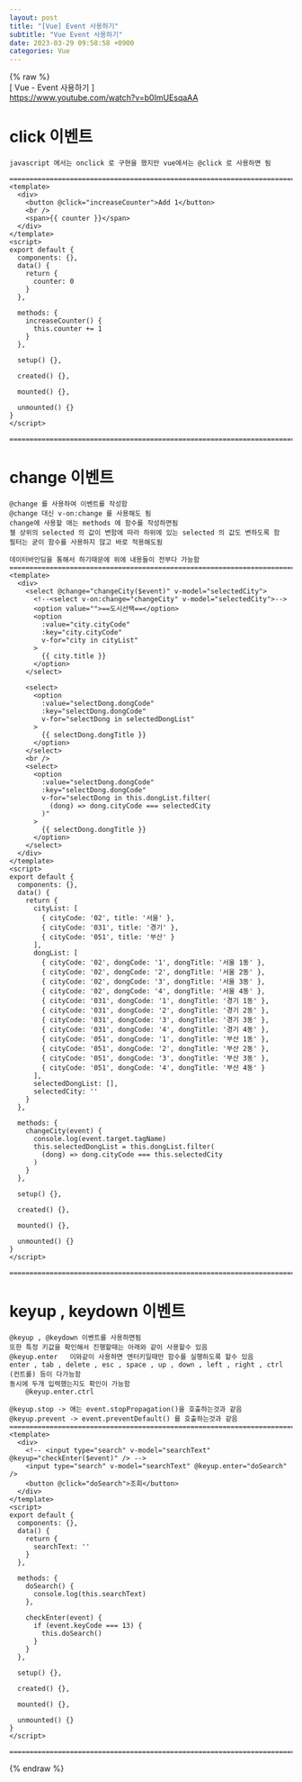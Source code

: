 ```yaml
---  
layout: post  
title: "[Vue] Event 사용하기"  
subtitle: "Vue Event 사용하기"  
date: 2023-03-29 09:58:58 +0900  
categories: Vue  
---  
```

{% raw %}  
[ Vue - Event 사용하기 ]  
	https://www.youtube.com/watch?v=b0ImUEsqaAA  
  
# click 이벤트  
  
	javascript 에서는 onclick 로 구현을 했지만 vue에서는 @click 로 사용하면 됨  
  
	=================================================================================================================  
	<template>  
	  <div>  
		<button @click="increaseCounter">Add 1</button>  
		<br />  
		<span>{{ counter }}</span>  
	  </div>  
	</template>  
	<script>  
	export default {  
	  components: {},  
	  data() {  
		return {  
		  counter: 0  
		}  
	  },  
  
	  methods: {  
		increaseCounter() {  
		  this.counter += 1  
		}  
	  },  
  
	  setup() {},  
  
	  created() {},  
  
	  mounted() {},  
  
	  unmounted() {}  
	}  
	</script>  
  
	=================================================================================================================  
  
# change 이벤트  
	@change 를 사용하여 이벤트를 작성함  
	@change 대신 v-on:change 를 사용해도 됨  
	change에 사용할 애는 methods 에 함수를 작성하면됨  
	젤 상위의 selected 의 값이 변함에 따라 하위에 있는 selected 의 값도 변하도록 함  
	필터는 굳이 함수를 사용하지 않고 바로 적용해도됨  
  
	데이터바인딩을 통해서 하기때문에 위에 내용들이 전부다 가능함  
	=================================================================================================================  
	<template>  
	  <div>  
		<select @change="changeCity($event)" v-model="selectedCity">  
		  <!--<select v-on:change="changeCity" v-model="selectedCity">-->  
		  <option value="">==도시선택==</option>  
		  <option  
			:value="city.cityCode"  
			:key="city.cityCode"  
			v-for="city in cityList"  
		  >  
			{{ city.title }}  
		  </option>  
		</select>  
  
		<select>  
		  <option  
			:value="selectDong.dongCode"  
			:key="selectDong.dongCode"  
			v-for="selectDong in selectedDongList"  
		  >  
			{{ selectDong.dongTitle }}  
		  </option>  
		</select>  
		<br />  
		<select>  
		  <option  
			:value="selectDong.dongCode"  
			:key="selectDong.dongCode"  
			v-for="selectDong in this.dongList.filter(  
			  (dong) => dong.cityCode === selectedCity  
			)"  
		  >  
			{{ selectDong.dongTitle }}  
		  </option>  
		</select>  
	  </div>  
	</template>  
	<script>  
	export default {  
	  components: {},  
	  data() {  
		return {  
		  cityList: [  
			{ cityCode: '02', title: '서울' },  
			{ cityCode: '031', title: '경기' },  
			{ cityCode: '051', title: '부산' }  
		  ],  
		  dongList: [  
			{ cityCode: '02', dongCode: '1', dongTitle: '서울 1동' },  
			{ cityCode: '02', dongCode: '2', dongTitle: '서울 2동' },  
			{ cityCode: '02', dongCode: '3', dongTitle: '서울 3동' },  
			{ cityCode: '02', dongCode: '4', dongTitle: '서울 4동' },  
			{ cityCode: '031', dongCode: '1', dongTitle: '경기 1동' },  
			{ cityCode: '031', dongCode: '2', dongTitle: '경기 2동' },  
			{ cityCode: '031', dongCode: '3', dongTitle: '경기 3동' },  
			{ cityCode: '031', dongCode: '4', dongTitle: '경기 4동' },  
			{ cityCode: '051', dongCode: '1', dongTitle: '부산 1동' },  
			{ cityCode: '051', dongCode: '2', dongTitle: '부산 2동' },  
			{ cityCode: '051', dongCode: '3', dongTitle: '부산 3동' },  
			{ cityCode: '051', dongCode: '4', dongTitle: '부산 4동' }  
		  ],  
		  selectedDongList: [],  
		  selectedCity: ''  
		}  
	  },  
  
	  methods: {  
		changeCity(event) {  
		  console.log(event.target.tagName)  
		  this.selectedDongList = this.dongList.filter(  
			(dong) => dong.cityCode === this.selectedCity  
		  )  
		}  
	  },  
  
	  setup() {},  
  
	  created() {},  
  
	  mounted() {},  
  
	  unmounted() {}  
	}  
	</script>  
  
	=================================================================================================================  
  
# keyup , keydown 이벤트  
  
	@keyup , @keydown 이벤트를 사용하면됨  
	또한 특정 키값을 확인해서 진행할때는 아래와 같이 사용할수 있음  
	@keyup.enter   이와같이 사용하면 엔터키일때만 함수를 실행하도록 할수 있음  
	enter , tab , delete , esc , space , up , down , left , right , ctrl (컨트롤) 등이 다가능함  
	동시에 두개 입력했는지도 확인이 가능함  
		@keyup.enter.ctrl  
  
	@keyup.stop -> 애는 event.stopPropagation()을 호출하는것과 같음  
	@keyup.prevent -> event.preventDefault() 를 호출하는것과 같음  
	=================================================================================================================  
	<template>  
	  <div>  
		<!-- <input type="search" v-model="searchText" @keyup="checkEnter($event)" /> -->  
		<input type="search" v-model="searchText" @keyup.enter="doSearch" />  
		<button @click="doSearch">조회</button>  
	  </div>  
	</template>  
	<script>  
	export default {  
	  components: {},  
	  data() {  
		return {  
		  searchText: ''  
		}  
	  },  
  
	  methods: {  
		doSearch() {  
		  console.log(this.searchText)  
		},  
  
		checkEnter(event) {  
		  if (event.keyCode === 13) {  
			this.doSearch()  
		  }  
		}  
	  },  
  
	  setup() {},  
  
	  created() {},  
  
	  mounted() {},  
  
	  unmounted() {}  
	}  
	</script>  
  
	=================================================================================================================  
{% endraw %}